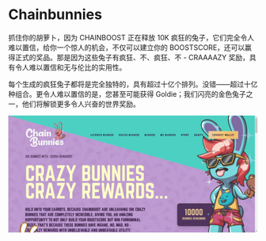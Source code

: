 # Chainbunnies

抓住你的胡萝卜，因为 CHAINBOOST 正在释放 10K 疯狂的兔子，它们完全令人难以置信，给你一个惊人的机会，不仅可以建立你的 BOOSTSCORE，还可以赢得正式的奖品。那是因为这些兔子有疯狂、不、疯狂、不 - CRAAAAZY 奖励，具有令人难以置信和无与伦比的实用性。


每个生成的疯狂兔子都将是完全独特的，具有超过十亿个排列。没错——超过十亿种组合。更令人难以置信的是，您甚至可能获得 Goldie；我们闪亮的金色兔子之一，他们将解锁更多令人兴奋的世界奖励。

![nft](123134141_new.png)
